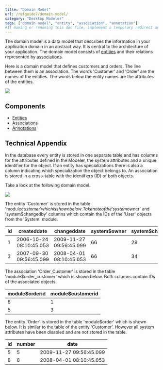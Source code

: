 ```yaml
---
title: "Domain Model"
url: /refguide7/domain-model/
category: "Desktop Modeler"
tags: ["domain model", "entity", "association", "annotation"]
#If moving or renaming this doc file, implement a temporary redirect and let the respective team know they should update the URL in the product. See Mapping to Products for more details.
---
```



The domain model is a data model that describes the information in your application domain in an abstract way. It is central to the architecture of your application. The domain model consists of [entities](entities) and their relations represented by [associations](associations).

Here is a domain model that defines customers and orders. The line between them is an association. The words 'Customer' and 'Order' are the names of the entities. The words below the entity names are the attributes of the entities.

![](attachments/domain-model-editor/917531.png)

## Components

*   [Entities](entities)
*   [Associations](associations)
*   [Annotations](annotations)

## Technical Appendix

In the database every entity is stored in one separate table and has columns for the attributes defined in the Modeler, the system attributes and a unique identifier for the object. If an entity has specializations there is also a column indicating which specialization the object belongs to. An association is stored in a cross-table with the identifiers (ID) of both objects.

Take a look at the following domain model.

![](attachments/domain-model-editor/917890.png)

The entity 'Customer' is stored in the table 'module$customer' which is shown below. Take note of the 'system$owner' and 'system$changedby' columns which contain the IDs of the 'User' objects from the 'System' module.

| id | createddate | changeddate | system$owner | system$changedby | fullname |
| --- | --- | --- | --- | --- | --- |
| 1 | 2006-10-24 08:10:45.053 | 2009-11-27 09:56:45.099 | 66 | 29 | Steve Jobs |
| 3 | 2007-09-30 09:56:45.099 | 2008-04-01 08:10:45.053 | 66 | 34 | Bill Gates |

The association 'Order_Customer' is stored in the table 'module$order_customer' which is shown below. Both columns contain IDs of the associated objects.

| module$orderid | module$customerid |
| --- | --- |
| 8 | 1 |
| 5 | 3 |

The entity 'Order' is stored in the table 'module$order' which is shown below. It is similar to the table of the entity 'Customer'. However all system attributes have been disabled and are not stored in the table.

| id | number | date |
| --- | --- | --- |
| 5 | 5 | 2009-11-27 09:56:45.099 |
| 8 | 8 | 2008-04-01 08:10:45.053 |
